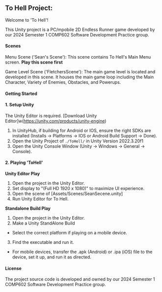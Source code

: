 ## To Hell Project:

Welcome to 'To Hell'!

This Unity project is a PC/mpobile 2D Endless Runner game developed by our 2024 Semester 1 COMP602 Software Development Practice group.

#### Scenes

Menu Scene ('Sean's Scene'):
This scene contains To Hell's Main Menu screen. **Play this scene first**

Game Level Scene ('FletchersScene'):
The main game level is located and developed in this scene. It houses the main game loop including the Main Character, Variety of Enemies, Obstacles, and Powerups.

#### Getting Started 

#### 1. Setup Unity
The Unity Editor is required. [Download Unity Editor]w(https://unity.com/products/unity-engine)

1. In UnityHub, if building for Android or IOS, ensure the right SDKs are installed (Installs -> Platforms -> IOS or Android Build Support -> Done).
3. Open the Unity Project of `./ToHell/` in Unity Version 2022.3.20f1
4. Open the Unity Console Window (Unity -> Windows -> General -> Console).

#### 2. Playing 'ToHell'
**Unity Editor Play**
1. Open the project in the Unity Editor.
2. Set display to "(Full HD 1920 x 1080)" to maximize UI experience.
3. Open the scene of [Assets/Scenes/SeanSecene.unity]
4. Run Unity Editor for To Hell.

**Standalone Build Play**
1. Open the project in the Unity Editor.
2. Make a Unity StandAlone Build
  - Select the correct platform if playing on a mobile device.
3. Find the executable and run it.
  - For mobile devices, transfer the .apk (Android) or .ipa (iOS) file to the device, set it      up, and run it as directed.
    
#### License
The project source code is developed and owned by our 2024 Semester 1 COMP602 Software Development Practice group.

